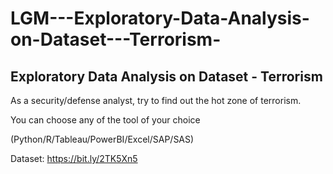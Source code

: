 # LGM---Exploratory-Data-Analysis-on-Dataset---Terrorism-
## Exploratory Data Analysis on Dataset - Terrorism 

As a security/defense analyst, try to find out the hot zone of terrorism.

You can choose any of the tool of your choice  

(Python/R/Tableau/PowerBI/Excel/SAP/SAS) 

Dataset: https://bit.ly/2TK5Xn5
